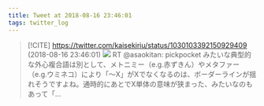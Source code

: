 ```yaml
---
title: Tweet at 2018-08-16 23:46:01
tags: twitter_log
---
```


> [!CITE] https://twitter.com/kaisekiriu/status/1030103392150929409 (2018-08-16 23:46:01)
> ![](https://twitter.com/kaisekiriu/status/1030103392150929409)
> RT @asaokitan: pickpocket みたいな典型的な外心複合語は別として、メトニミー（e.g.赤ずきん）やメタファー（e.g.ウミネコ）により「〜X」がXでなくなるのは、ボーダーラインが揺れそうですよね。通時的にあとでX単体の意味が狭まった、みたいなのもあって「…
